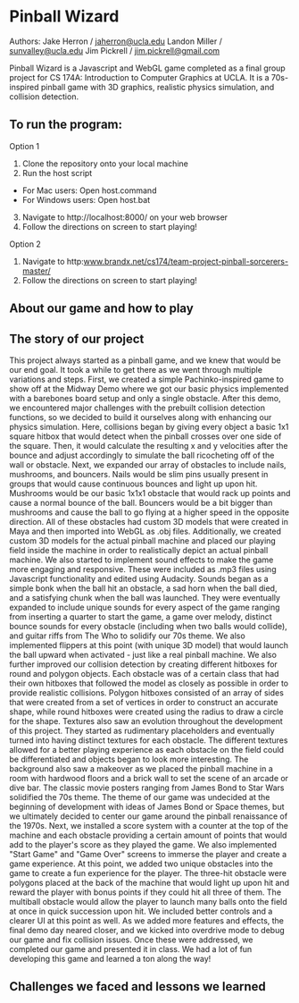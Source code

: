# Pinball Wizard

Authors:
Jake Herron / jaherron@ucla.edu
Landon Miller / sunvalley@ucla.edu
Jim Pickrell / jim.pickrell@gmail.com

Pinball Wizard is a Javascript and WebGL game completed as a final group project for CS 174A: Introduction to Computer Graphics at UCLA. It is a 70s-inspired pinball game with 3D graphics, realistic physics simulation, and collision detection.

## To run the program:

Option 1
1. Clone the repository onto your local machine
2. Run the host script
  - For Mac users: Open host.command
  - For Windows users: Open host.bat
3. Navigate to http://localhost:8000/ on your web browser
4. Follow the directions on screen to start playing!

Option 2
1. Navigate to http:www.brandx.net/cs174/team-project-pinball-sorcerers-master/
2. Follow the directions on screen to start playing!

## About our game and how to play

## The story of our project

This project always started as a pinball game, and we knew that would be our end goal. It took a while to get there as we went through multiple variations and steps. First, we created a simple Pachinko-inspired game to show off at the Midway Demo where we got our basic physics implemented with a barebones board setup and only a single obstacle. After this demo, we encountered major challenges with the prebuilt collision detection functions, so we decided to build it ourselves along with enhancing our physics simulation. Here, collisions began by giving every object a basic 1x1 square hitbox that would detect when the pinball crosses over one side of the square. Then, it would calculate the resulting x and y velocities after the bounce and adjust accordingly to simulate the ball ricocheting off of the wall or obstacle. Next, we expanded our array of obstacles to include nails, mushrooms, and bouncers. Nails would be slim pins usually present in groups that would cause continuous bounces and light up upon hit. Mushrooms would be our basic 1x1x1 obstacle that would rack up points and cause a normal bounce of the ball. Bouncers would be a bit bigger than mushrooms and cause the ball to go flying at a higher speed in the opposite direction. All of these obstacles had custom 3D models that were created in Maya and then imported into WebGL as .obj files. Additionally, we created custom 3D models for the actual pinball machine and placed our playing field inside the machine in order to realistically depict an actual pinball machine. We also started to implement sound effects to make the game more engaging and responsive. These were included as .mp3 files using Javascript functionality and edited using Audacity. Sounds began as a simple bonk when the ball hit an obstacle, a sad horn when the ball died, and a satisfying chunk when the ball was launched. They were eventually expanded to include unique sounds for every aspect of the game ranging from inserting a quarter to start the game, a game over melody, distinct bounce sounds for every obstacle (including when two balls would collide), and guitar riffs from The Who to solidify our 70s theme. We also implemented flippers at this point (with unique 3D model) that would launch the ball upward when activated - just like a real pinball machine. We also further improved our collision detection by creating different hitboxes for round and polygon objects. Each obstacle was of a certain class that had their own hitboxes that followed the model as closely as possible in order to provide realistic collisions. Polygon hitboxes consisted of an array of sides that were created from a set of vertices in order to construct an accurate shape, while round hitboxes were created using the radius to draw a circle for the shape. Textures also saw an evolution throughout the development of this project. They started as rudimentary placeholders and eventually turned into having distinct textures for each obstacle. The different textures allowed for a better playing experience as each obstacle on the field could be differentiated and objects began to look more interesting. The background also saw a makeover as we placed the pinball machine in a room with hardwood floors and a brick wall to set the scene of an arcade or dive bar. The classic movie posters ranging from James Bond to Star Wars solidified the 70s theme. The theme of our game was undecided at the beginning of development with ideas of James Bond or Space themes, but we ultimately decided to center our game around the pinball renaissance of the 1970s. Next, we installed a score system with a counter at the top of the machine and each obstacle providing a certain amount of points that would add to the player's score as they played the game. We also implemented "Start Game" and "Game Over" screens to immerse the player and create a game experience. At this point, we added two unique obstacles into the game to create a fun experience for the player. The three-hit obstacle were polygons placed at the back of the machine that would light up upon hit and reward the player with bonus points if they could hit all three of them. The multiball obstacle would allow the player to launch many balls onto the field at once in quick succession upon hit. We included better controls and a clearer UI at this point as well. As we added more features and effects, the final demo day neared closer, and we kicked into overdrive mode to debug our game and fix collision issues. Once these were addressed, we completed our game and presented it in class. We had a lot of fun developing this game and learned a ton along the way!

## Challenges we faced and lessons we learned
